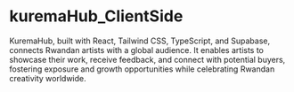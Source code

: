 # kuremaHub_ClientSide
 KuremaHub, built with React, Tailwind CSS, TypeScript, and Supabase, connects Rwandan artists with a global audience. It enables artists to showcase their work, receive feedback, and connect with potential buyers, fostering exposure and growth opportunities while celebrating Rwandan creativity worldwide.
